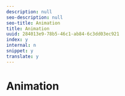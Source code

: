 ```yaml
---
description: null
seo-description: null
seo-title: Animation
title: Animation
uuid: 284013e9-78b5-46c1-ab84-6c3dd03ec921
index: y
internal: n
snippet: y
translate: y
---
```


# Animation


